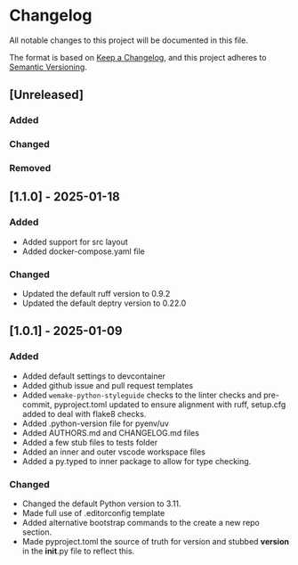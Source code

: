 # Changelog

All notable changes to this project will be documented in this file.

The format is based on [Keep a Changelog](https://keepachangelog.com/en/1.1.0/),
and this project adheres to [Semantic Versioning](https://semver.org/spec/v2.0.0.html).

## [Unreleased]

### Added

### Changed

### Removed


## [1.1.0] - 2025-01-18

### Added
- Added support for src layout
- Added docker-compose.yaml file
### Changed
- Updated the default ruff version to 0.9.2
- Updated the default deptry version to 0.22.0


## [1.0.1] - 2025-01-09

### Added
- Added default settings to devcontainer
- Added github issue and pull request templates
- Added `wemake-python-styleguide` checks to the linter checks and pre-commit, pyproject.toml updated to ensure alignment with ruff, setup.cfg added to deal with flake8 checks.
- Added .python-version file for pyenv/uv
- Added AUTHORS.md and CHANGELOG.md files
- Added a few stub files to tests folder
- Added an inner and outer vscode workspace files
- Added a py.typed to inner package to allow for type checking.

### Changed
- Changed the default Python version to 3.11.
- Made full use of .editorconfig template
- Added alternative bootstrap commands to the create a new repo section.
- Made pyproject.toml the source of truth for version and stubbed __version__ in the __init__.py file to reflect this.